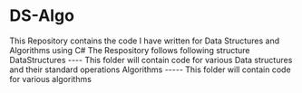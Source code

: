# DS-Algo
This Repository contains the code I have written for Data Structures and Algorithms using C#
The Respository follows following structure
  DataStructures
    ---- This folder will contain code for various Data structures and their standard operations
  Algorithms
    ----- This folder will contain code for various algorithms
